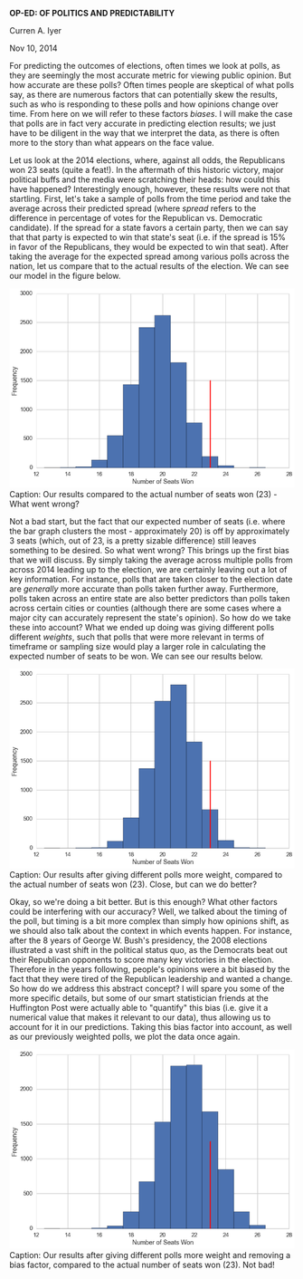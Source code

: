 **OP-ED: OF POLITICS AND PREDICTABILITY**

Curren A. Iyer

Nov 10, 2014

For predicting the outcomes of elections, often times we look at polls, as they are seemingly the most accurate metric for viewing public opinion.  But how accurate are these polls?  Often times people are skeptical of what polls say, as there are numerous factors that can potentially skew the results, such as who is responding to these polls and how opinions change over time.  From here on we will refer to these factors *biases*.  I will make the case that polls are in fact very accurate in predicting election results; we just have to be diligent in the way that we interpret the data, as there is often more to the story than what appears on the face value.

Let us look at the 2014 elections, where, against all odds, the Republicans won 23 seats (quite a feat!).  In the aftermath of this historic victory, major political buffs and the media were scratching their heads: how could this have happened?  Interestingly enough, however, these results were not that startling.  First, let's take a sample of polls from the time period and take the average across their predicted spread (where *spread* refers to the difference in percentage of votes for the Republican vs. Democratic candidate).  If the spread for a state favors a certain party, then we can say that that party is expected to win that state's seat (i.e. if the spread is 15% in favor of the Republicans, they would be expected to win that seat).  After taking the average for the expected spread among various polls across the nation, let us compare that to the actual results of the election.  We can see our model in the figure below. 

![image](images/Senate_Seats.png?raw=true)
Caption: Our results compared to the actual number of seats won (23) - What went wrong?

Not a bad start, but the fact that our expected number of seats (i.e. where the bar graph clusters the most - approximately 20) is off by approximately 3 seats (which, out of 23, is a pretty sizable difference) still leaves something to be desired.  So what went wrong?  This brings up the first bias that we will discuss.  By simply taking the average across multiple polls from across 2014 leading up to the election, we are certainly leaving out a lot of key information.  For instance, polls that are taken closer to the election date are *generally* more accurate than polls taken further away.  Furthermore, polls taken across an entire state are also better predictors than polls taken across certain cities or counties (although there are some cases where a major city can accurately represent the state's opinion).  So how do we take these into account?  What we ended up doing was giving different polls different *weights*, such that polls that were more relevant in terms of timeframe or sampling size would play a larger role in calculating the expected number of seats to be won.  We can see our results below.

![image](images/Senate_Seats_Weighted.png?raw=true)
Caption: Our results after giving different polls more weight, compared to the actual number of seats won (23).  Close, but can we do better?

Okay, so we're doing a bit better.  But is this enough?  What other factors could be interfering with our accuracy?  Well, we talked about the timing of the poll, but timing is a bit more complex than simply how opinions shift, as we should also talk about the context in which events happen.  For instance, after the 8 years of George W. Bush's presidency, the 2008 elections illustrated a vast shift in the political status quo, as the Democrats beat out their Republican opponents to score many key victories in the election.  Therefore in the years following, people's opinions were a bit biased by the fact that they were tired of the Republican leadership and wanted a change.  So how do we address this abstract concept?  I will spare you some of the more specific details, but some of our smart statistician friends at the Huffington Post were actually able to "quantify" this bias (i.e. give it a numerical value that makes it relevant to our data), thus allowing us to account for it in our predictions.  Taking this bias factor into account, as well as our previously weighted polls, we plot the data once again.

![image](images/Senate_Seats_Weighted_Unbiased.png?raw=true)
Caption: Our results after giving different polls more weight and removing a bias factor, compared to the actual number of seats won (23).  Not bad!